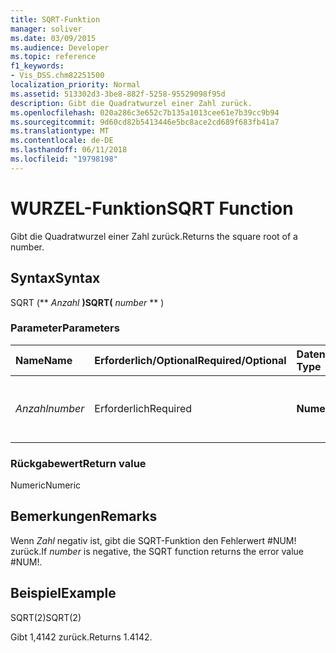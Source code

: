 ```yaml
---
title: SQRT-Funktion
manager: soliver
ms.date: 03/09/2015
ms.audience: Developer
ms.topic: reference
f1_keywords:
- Vis_DSS.chm82251500
localization_priority: Normal
ms.assetid: 513302d3-3be8-882f-5258-95529098f95d
description: Gibt die Quadratwurzel einer Zahl zurück.
ms.openlocfilehash: 020a286c3e652c7b135a1013cee61e7b39cc9b94
ms.sourcegitcommit: 9d60cd82b5413446e5bc8ace2cd689f683fb41a7
ms.translationtype: MT
ms.contentlocale: de-DE
ms.lasthandoff: 06/11/2018
ms.locfileid: "19798198"
---
```

# <a name="sqrt-function"></a><span data-ttu-id="0349b-103">WURZEL-Funktion</span><span class="sxs-lookup"><span data-stu-id="0349b-103">SQRT Function</span></span>

<span data-ttu-id="0349b-104">Gibt die Quadratwurzel einer Zahl zurück.</span><span class="sxs-lookup"><span data-stu-id="0349b-104">Returns the square root of a number.</span></span> 
  
## <a name="syntax"></a><span data-ttu-id="0349b-105">Syntax</span><span class="sxs-lookup"><span data-stu-id="0349b-105">Syntax</span></span>

<span data-ttu-id="0349b-106">SQRT (** *Anzahl* **)</span><span class="sxs-lookup"><span data-stu-id="0349b-106">SQRT(** *number* ** )</span></span> 
  
### <a name="parameters"></a><span data-ttu-id="0349b-107">Parameter</span><span class="sxs-lookup"><span data-stu-id="0349b-107">Parameters</span></span>

|<span data-ttu-id="0349b-108">**Name**</span><span class="sxs-lookup"><span data-stu-id="0349b-108">**Name**</span></span>|<span data-ttu-id="0349b-109">**Erforderlich/Optional**</span><span class="sxs-lookup"><span data-stu-id="0349b-109">**Required/Optional**</span></span>|<span data-ttu-id="0349b-110">**Datentyp**</span><span class="sxs-lookup"><span data-stu-id="0349b-110">**Data Type**</span></span>|<span data-ttu-id="0349b-111">**Beschreibung**</span><span class="sxs-lookup"><span data-stu-id="0349b-111">**Description**</span></span>|
|:-----|:-----|:-----|:-----|
| <span data-ttu-id="0349b-112">_Anzahl_</span><span class="sxs-lookup"><span data-stu-id="0349b-112">_number_</span></span> <br/> |<span data-ttu-id="0349b-113">Erforderlich</span><span class="sxs-lookup"><span data-stu-id="0349b-113">Required</span></span>  <br/> |<span data-ttu-id="0349b-114">**Numeric**</span><span class="sxs-lookup"><span data-stu-id="0349b-114">**Numeric**</span></span> <br/> |<span data-ttu-id="0349b-115">Die Zahl, deren Quadratwurzel ermittelt werden soll.</span><span class="sxs-lookup"><span data-stu-id="0349b-115">The number whose square root you want to find.</span></span>  <br/> |
   
### <a name="return-value"></a><span data-ttu-id="0349b-116">Rückgabewert</span><span class="sxs-lookup"><span data-stu-id="0349b-116">Return value</span></span>

<span data-ttu-id="0349b-117">Numeric</span><span class="sxs-lookup"><span data-stu-id="0349b-117">Numeric</span></span>
  
## <a name="remarks"></a><span data-ttu-id="0349b-118">Bemerkungen</span><span class="sxs-lookup"><span data-stu-id="0349b-118">Remarks</span></span>

<span data-ttu-id="0349b-119">Wenn _Zahl_ negativ ist, gibt die SQRT-Funktion den Fehlerwert #NUM! zurück.</span><span class="sxs-lookup"><span data-stu-id="0349b-119">If  _number_ is negative, the SQRT function returns the error value #NUM!.</span></span> 
  
## <a name="example"></a><span data-ttu-id="0349b-120">Beispiel</span><span class="sxs-lookup"><span data-stu-id="0349b-120">Example</span></span>

<span data-ttu-id="0349b-121">SQRT(2)</span><span class="sxs-lookup"><span data-stu-id="0349b-121">SQRT(2)</span></span> 
  
<span data-ttu-id="0349b-122">Gibt 1,4142 zurück.</span><span class="sxs-lookup"><span data-stu-id="0349b-122">Returns 1.4142.</span></span> 
  

